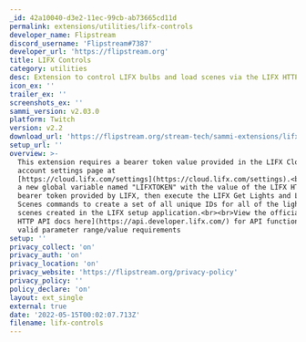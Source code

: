 ```yaml
---
_id: 42a10040-d3e2-11ec-99cb-ab73665cd11d
permalink: extensions/utilities/lifx-controls
developer_name: Flipstream
discord_username: 'Flipstream#7387'
developer_url: 'https://flipstream.org'
title: LIFX Controls
category: utilities
desc: Extension to control LIFX bulbs and load scenes via the LIFX HTTP API
icon_ex: ''
trailer_ex: ''
screenshots_ex: ''
sammi_version: v2.03.0
platform: Twitch
version: v2.2
download_url: 'https://flipstream.org/stream-tech/sammi-extensions/lifx-controls'
setup_url: ''
overview: >-
  This extension requires a bearer token value provided in the LIFX Cloud
  account settings page at
  [https://cloud.lifx.com/settings](https://cloud.lifx.com/settings).<br><br>Create
  a new global variable named "LIFXTOKEN" with the value of the LIFX HTTP API
  bearer token provided by LIFX, then execute the LIFX Get Lights and LIFX Get
  Scenes commands to create a set of all unique IDs for all of the lights and
  scenes created in the LIFX setup application.<br><br>View the official [LIFX
  HTTP API docs here](https://api.developer.lifx.com/) for API functionality and
  valid parameter range/value requirements
setup: ''
privacy_collect: 'on'
privacy_auth: 'on'
privacy_location: 'on'
privacy_website: 'https://flipstream.org/privacy-policy'
privacy_policy: ''
policy_declare: 'on'
layout: ext_single
external: true
date: '2022-05-15T00:02:07.713Z'
filename: lifx-controls
---
```


